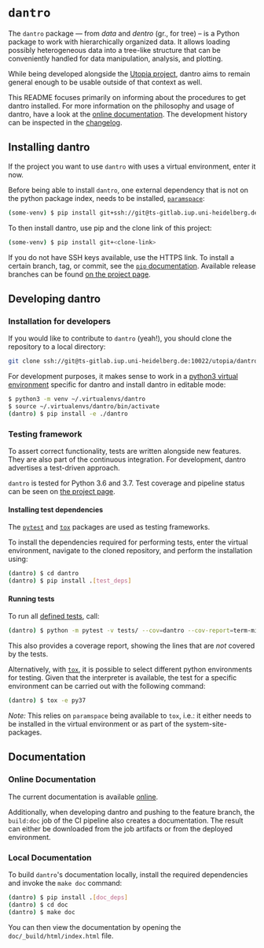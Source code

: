 # `dantro`

The `dantro` package — from *data* and *dentro* (gr., for tree) – is a Python package to work with hierarchically organized data.
It allows loading possibly heterogeneous data into a tree-like structure that can be conveniently handled for data manipulation, analysis, and plotting.

While being developed alongside the [Utopia project](https://ts-gitlab.iup.uni-heidelberg.de/utopia/utopia), dantro aims to remain general enough to be usable outside of that context as well.

This README focuses primarily on informing about the procedures to get dantro installed.
For more information on the philosophy and usage of dantro, have a look at the [online documentation](https://hermes.iup.uni-heidelberg.de/dantro_doc/master/html/).
The development history can be inspected in the [changelog](CHANGELOG.md).



## Installing dantro
If the project you want to use `dantro` with uses a virtual environment, enter it now.

Before being able to install `dantro`, one external dependency that is not on the python package index, needs to be installed, [`paramspace`](https://ts-gitlab.iup.uni-heidelberg.de/yunus/paramspace):

```bash
(some-venv) $ pip install git+ssh://git@ts-gitlab.iup.uni-heidelberg.de:10022/yunus/paramspace.git@release/v2.x
```

To then install dantro, use pip and the clone link of this project:

```bash
(some-venv) $ pip install git+<clone-link>
```

If you do not have SSH keys available, use the HTTPS link. To install a certain branch, tag, or commit, see the [`pip` documentation](https://pip.pypa.io/en/stable/reference/pip_install/#git).
Available release branches can be found [on the project page](https://ts-gitlab.iup.uni-heidelberg.de/utopia/dantro/-/branches/all?utf8=✓&search=release%2F).



## Developing dantro
### Installation for developers
If you would like to contribute to `dantro` (yeah!), you should clone the repository to a local directory:

```bash
git clone ssh://git@ts-gitlab.iup.uni-heidelberg.de:10022/utopia/dantro.git
```

For development purposes, it makes sense to work in a [python3 virtual environment](https://docs.python.org/3/library/venv.html) specific for dantro and install dantro in editable mode:

```bash
$ python3 -m venv ~/.virtualenvs/dantro
$ source ~/.virtualenvs/dantro/bin/activate
(dantro) $ pip install -e ./dantro
```

### Testing framework
To assert correct functionality, tests are written alongside new features.
They are also part of the continuous integration.
For development, dantro advertises a test-driven approach.

`dantro` is tested for Python 3.6 and 3.7.
Test coverage and pipeline status can be seen on [the project page](https://ts-gitlab.iup.uni-heidelberg.de/utopia/dantro).

#### Installing test dependencies
The [`pytest`](https://pytest.org/en/latest/) and [`tox`](https://tox.readthedocs.io/en/latest/) packages are used as testing frameworks.

To install the dependencies required for performing tests, enter the virtual environment, navigate to the cloned repository, and perform the installation using:

```bash
(dantro) $ cd dantro
(dantro) $ pip install .[test_deps]
```

#### Running tests
To run all [defined tests](tests/), call:

```bash
(dantro) $ python -m pytest -v tests/ --cov=dantro --cov-report=term-missing
```
This also provides a coverage report, showing the lines that are *not* covered by the tests.

Alternatively, with [`tox`](https://tox.readthedocs.io/en/latest/), it is possible to select different python environments for testing.
Given that the interpreter is available, the test for a specific environment can be carried out with the following command:

```bash
(dantro) $ tox -e py37
```

_Note:_ This relies on `paramspace` being available to `tox`, i.e.: it either needs to be installed in the virtual environment or as part of the system-site-packages.




## Documentation
### Online Documentation
The current documentation is available [online](https://hermes.iup.uni-heidelberg.de/dantro_doc/master/html/).

Additionally, when developing dantro and pushing to the feature branch, the `build:doc` job of the CI pipeline also creates a documentation.
The result can either be downloaded from the job artifacts or from the deployed environment.

### Local Documentation
To build `dantro`'s documentation locally, install the required dependencies and invoke the `make doc` command:

```bash
(dantro) $ pip install .[doc_deps]
(dantro) $ cd doc
(dantro) $ make doc
```

You can then view the documentation by opening the `doc/_build/html/index.html` file.
